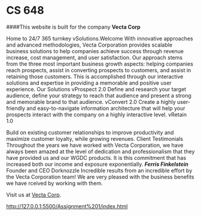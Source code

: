 # CS 648
####This website is built for the company **Vecta Corp**


Home to 24/7 365 turnkey vSolutions.Welcome With innovative approaches and advanced methodologies, Vecta Corporation provides scalable business solutions to help companies achieve success through revenue increase, cost management, and user satisfaction. Our approach stems from the three most important business growth aspects: helping companies reach prospects, assist in converting prospects to customers, and assist in retaining those customers. This is accomplished through our interactive solutions and expertise in providing a memorable and positive user experience. Our Solutions vProspect 2.0 Define and research your target audience, define your strategy to reach that audience and present a strong and memorable brand to that audience. vConvert 2.0 Create a highly user-friendly and easy-to-navigate information architecture that will help your prospects interact with the company on a highly interactive level. vRetain 1.0


Build on existing customer relationships to improve productivity and maximize customer loyalty, while growing revenues. Client Testimonials Throughout the years we have worked with Vecta Corporation, we have always been amazed at the level of dedication and professionalism that they have provided us and our WGDC products. It is this commitment that has increased both our income and exposure exponentially. **_Ferris Finkelstein_** Founder and CEO Dorknozzle Incredible results from an incredible effort by the Vecta Corporation team! We are very pleased with the business benefits we have rceived by working with them.
 

 Visit us at [Vecta Corp](http://127.0.0.1:5500/Assignment%201/index.html).

http://127.0.0.1:5500/Assignment%201/index.html
